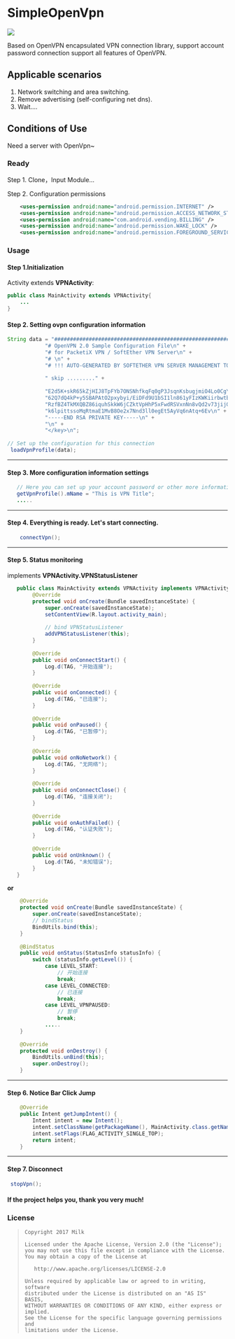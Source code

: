 # SimpleOpenVpn

![](https://img.shields.io/badge/language-java-brightgreen.svg) 

Based on OpenVPN encapsulated VPN connection library, support account password connection support all features of OpenVPN.

## Applicable scenarios
1. Network switching and area switching.
2. Remove advertising (self-configuring net dns).
3. Wait....

## Conditions of Use
Need a server with OpenVpn~



### Ready

Step 1. Clone，Input Module...

Step 2. Configuration permissions

```xml
    <uses-permission android:name="android.permission.INTERNET" />
    <uses-permission android:name="android.permission.ACCESS_NETWORK_STATE" />
    <uses-permission android:name="com.android.vending.BILLING" />
    <uses-permission android:name="android.permission.WAKE_LOCK" />
    <uses-permission android:name="android.permission.FOREGROUND_SERVICE" />
```

### Usage

#### Step 1.Initialization

Activity extends **VPNActivity**:

```Java
public class MainActivity extends VPNActivity{
    ...
}
```
> 

#### Step 2. Setting ovpn configuration information

```Java
String data = "###############################################################################\n" +
            "# OpenVPN 2.0 Sample Configuration File\n" +
            "# for PacketiX VPN / SoftEther VPN Server\n" +
            "# \n" +
            "# !!! AUTO-GENERATED BY SOFTETHER VPN SERVER MANAGEMENT TOOL" +
            
            " skip ........." + 
            
            "E2d5K+skR65kZjHIJ8TpFYb7ONSNhfkqFq0gP3JsqnKsbugjmiO4Lo0CgYEA5E5s\n" +
            "62Q7dQ4kP+y5SBAPAtO2pxybyi/EiDFd9U1bSI1ln861yFIzKWKiirbwtbUhqeZR\n" +
            "RzfBZ4TkMXQBZ86iquhSkkW6jCZktVpHhP5xFwdRSVxnNn8vQd2v73jijG154CCQ\n" +
            "k6lpittssoMqRtmaE1MvB8Oe2x7Nnd3ll0egEt5AyVq6nAtq+6Ev\n" +
            "-----END RSA PRIVATE KEY-----\n" +
            "\n" +
            "</key>\n";
         
// Set up the configuration for this connection 
 loadVpnProfile(data);
```


---
#### Step 3. More configuration information settings

```java
   // Here you can set up your account password or other more information.
   getVpnProfile().mName = "This is VPN Title";
   .....
```
---
#### Step 4. Everything is ready. Let's start connecting.

```java
    connectVpn();
```
---
#### Step 5. Status monitoring

implements **VPNActivity.VPNStatusListener** 
```java
   public class MainActivity extends VPNActivity implements VPNActivity.VPNStatusListener{
        @Override
        protected void onCreate(Bundle savedInstanceState) {
            super.onCreate(savedInstanceState);
            setContentView(R.layout.activity_main);
            
            // bind VPNStatusListener
            addVPNStatusListener(this);
        }
        
        @Override
        public void onConnectStart() {
            Log.d(TAG, "开始连接");
        }
      
        @Override
        public void onConnected() {
            Log.d(TAG, "已连接");
        }
      
        @Override
        public void onPaused() {
            Log.d(TAG, "已暂停");
        }
      
        @Override
        public void onNoNetwork() {
            Log.d(TAG, "无网络");
        }
      
        @Override
        public void onConnectClose() {
            Log.d(TAG, "连接关闭");
        }
      
        @Override
        public void onAuthFailed() {
            Log.d(TAG, "认证失败");
        }
      
        @Override
        public void onUnknown() {
            Log.d(TAG, "未知错误");
        }
   }
```
**or**

```java
    @Override
    protected void onCreate(Bundle savedInstanceState) {
        super.onCreate(savedInstanceState);
        // bindStatus
        BindUtils.bind(this);
    }
    
    @BindStatus
    public void onStatus(StatusInfo statusInfo) {
        switch (statusInfo.getLevel()) {
            case LEVEL_START:
                // 开始连接
                break;
            case LEVEL_CONNECTED:
                // 已连接
                break;
            case LEVEL_VPNPAUSED:
                // 暂停
                break;
            .....
    }
    
    @Override
    protected void onDestroy() {
        BindUtils.unBind(this);
        super.onDestroy();
    }
```

---
#### Step 6. Notice Bar Click Jump
```java
    @Override
    public Intent getJumpIntent() {
        Intent intent = new Intent();
        intent.setClassName(getPackageName(), MainActivity.class.getName());
        intent.setFlags(FLAG_ACTIVITY_SINGLE_TOP);
        return intent;
    }
```
---
#### Step 7. Disconnect

```java
 stopVpn();
```

#### If the project helps you, thank you very much!

### License

> ```
> Copyright 2017 Milk
>
> Licensed under the Apache License, Version 2.0 (the "License");
> you may not use this file except in compliance with the License.
> You may obtain a copy of the License at
>
>    http://www.apache.org/licenses/LICENSE-2.0
>
> Unless required by applicable law or agreed to in writing, software
> distributed under the License is distributed on an "AS IS" BASIS,
> WITHOUT WARRANTIES OR CONDITIONS OF ANY KIND, either express or implied.
> See the License for the specific language governing permissions and
> limitations under the License.
> ```
